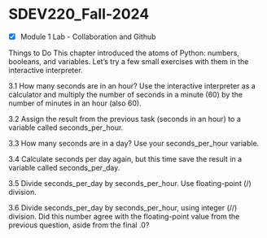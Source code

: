 # SDEV220_Fall-2024


- [X] Module 1 Lab - Collaboration and Github



Things to Do
This chapter introduced the atoms of Python: numbers, booleans, and variables. Let’s try a few small exercises with them in the interactive interpreter.

3.1 How many seconds are in an hour? Use the interactive interpreter as a calculator and multiply the number of seconds in a minute (60) by the number of minutes in an hour (also 60).

3.2 Assign the result from the previous task (seconds in an hour) to a variable called seconds_per_hour.

3.3 How many seconds are in a day? Use your seconds_per_hour variable.

3.4 Calculate seconds per day again, but this time save the result in a variable called seconds_per_day.

3.5 Divide seconds_per_day by seconds_per_hour. Use floating-point (/) division.

3.6 Divide seconds_per_day by seconds_per_hour, using integer (//) division. Did this number agree with the floating-point value from the previous question, aside from the final .0?